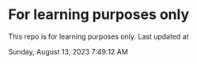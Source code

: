 # For learning purposes only
This repo is for learning purposes only.
Last updated at

Sunday, August 13, 2023 7:49:12 AM

